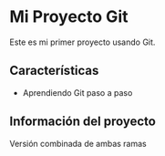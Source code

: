 # Mi Proyecto Git

Este es mi primer proyecto usando Git.

## Características
   - Aprendiendo Git paso a paso

## Información del proyecto

   Versión combinada de ambas ramas